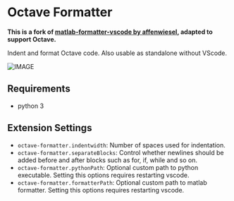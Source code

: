 # Octave Formatter

**This is a fork of [matlab-formatter-vscode by affenwiesel](https://github.com/affenwiesel/matlab-formatter-vscode), adapted to support Octave.**

Indent and format Octave code. Also usable as standalone without VScode.

![IMAGE](https://github.com/tusindfryd/octave-formatter-vscode/raw/HEAD/images/example.gif)

## Requirements
- python 3

## Extension Settings
* `octave-formatter.indentwidth`: Number of spaces used for indentation.
* `octave-formatter.separateBlocks`: Control whether newlines should be added before and after blocks such as for, if, while and so on.
* `octave-formatter.pythonPath`: Optional custom path to python executable. Setting this options requires restarting vscode.
* `octave-formatter.formatterPath`: Optional custom path to matlab formatter. Setting this options requires restarting vscode.
